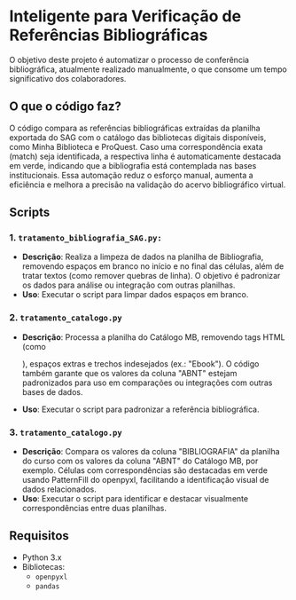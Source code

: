 # Inteligente para Verificação de Referências Bibliográficas

O objetivo deste projeto é automatizar o processo de conferência bibliográfica, atualmente realizado manualmente, o que consome um tempo significativo dos colaboradores. 

## O que o código faz? 

O código compara as referências bibliográficas extraídas da planilha exportada do SAG com o catálogo das bibliotecas digitais disponíveis, como Minha Biblioteca e ProQuest. Caso uma correspondência exata (match) seja identificada, a respectiva linha é automaticamente destacada em verde, indicando que a bibliografia está contemplada nas bases institucionais. Essa automação reduz o esforço manual, aumenta a eficiência e melhora a precisão na validação do acervo bibliográfico virtual.

## Scripts

### 1. `tratamento_bibliografia_SAG.py:`
- **Descrição**: Realiza a limpeza de dados na planilha de Bibliografia, removendo espaços em branco no início e no final das células, além de tratar textos (como remover quebras de linha). O objetivo é padronizar os dados para análise ou integração com outras planilhas.
- **Uso**: Executar o script para limpar dados espaços em branco.

### 2. `tratamento_catalogo.py`
- **Descrição**: Processa a planilha do Catálogo MB, removendo tags HTML (como <p>), espaços extras e trechos indesejados (ex.: "Ebook"). O código também garante que os valores da coluna "ABNT" estejam padronizados para uso em comparações ou integrações com outras bases de dados.
- **Uso**: Executar o script para padronizar a referência bibliográfica.

### 3. `tratamento_catalogo.py`
- **Descrição**: 
Compara os valores da coluna "BIBLIOGRAFIA" da planilha do curso com os valores da coluna "ABNT" do Catálogo MB, por exemplo. Células com correspondências são destacadas em verde usando PatternFill do openpyxl, facilitando a identificação visual de dados relacionados.
- **Uso**: Executar o script para identificar e destacar visualmente correspondências entre duas planilhas.

## Requisitos

- Python 3.x
- Bibliotecas:
  - `openpyxl`
  - `pandas` 



